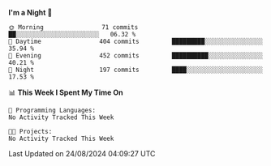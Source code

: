 <!--START_SECTION:waka-->
**I'm a Night 🦉** 

```text
🌞 Morning                71 commits          ██░░░░░░░░░░░░░░░░░░░░░░░   06.32 % 
🌆 Daytime                404 commits         █████████░░░░░░░░░░░░░░░░   35.94 % 
🌃 Evening                452 commits         ██████████░░░░░░░░░░░░░░░   40.21 % 
🌙 Night                  197 commits         ████░░░░░░░░░░░░░░░░░░░░░   17.53 % 
```


📊 **This Week I Spent My Time On** 

```text
💬 Programming Languages: 
No Activity Tracked This Week

🐱‍💻 Projects: 
No Activity Tracked This Week
```


 Last Updated on 24/08/2024 04:09:27 UTC
<!--END_SECTION:waka-->
